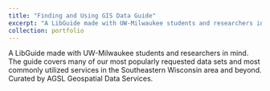 ```yaml
---
title: "Finding and Using GIS Data Guide"
excerpt: "A LibGuide made with UW-Milwaukee students and researchers in mind.<br/><img src='/images/guide.png'>"
collection: portfolio
---
```


A LibGuide made with UW-Milwaukee students and researchers in mind. The guide covers many of our most popularly requested data sets and most commonly utilized services in the Southeastern Wisconsin area and beyond. Curated by AGSL Geospatial Data Services.
